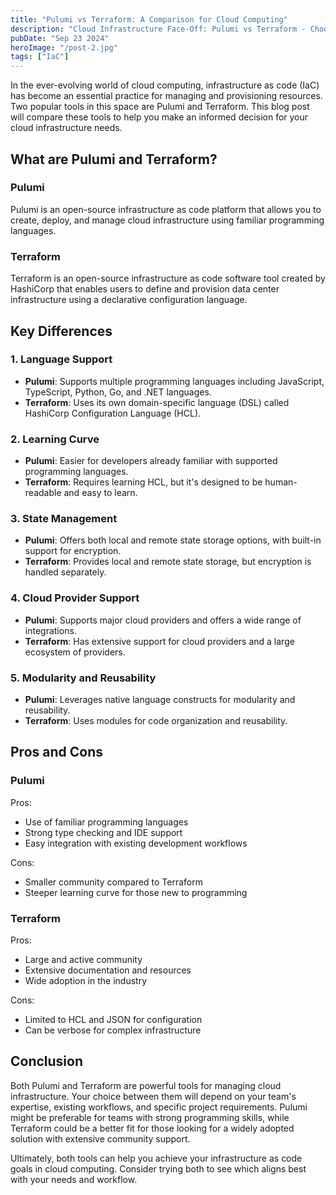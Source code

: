 ```yaml
---
title: "Pulumi vs Terraform: A Comparison for Cloud Computing"
description: "Cloud Infrastructure Face-Off: Pulumi vs Terraform - Choosing Your Ideal IaC Tool."
pubDate: "Sep 23 2024"
heroImage: "/post-2.jpg"
tags: ["IaC"]
---
```


In the ever-evolving world of cloud computing, infrastructure as code (IaC) has become an essential practice for managing and provisioning resources. Two popular tools in this space are Pulumi and Terraform. This blog post will compare these tools to help you make an informed decision for your cloud infrastructure needs.

## What are Pulumi and Terraform?

### Pulumi

Pulumi is an open-source infrastructure as code platform that allows you to create, deploy, and manage cloud infrastructure using familiar programming languages.

### Terraform

Terraform is an open-source infrastructure as code software tool created by HashiCorp that enables users to define and provision data center infrastructure using a declarative configuration language.

## Key Differences

### 1. Language Support

- **Pulumi**: Supports multiple programming languages including JavaScript, TypeScript, Python, Go, and .NET languages.
- **Terraform**: Uses its own domain-specific language (DSL) called HashiCorp Configuration Language (HCL).

### 2. Learning Curve

- **Pulumi**: Easier for developers already familiar with supported programming languages.
- **Terraform**: Requires learning HCL, but it's designed to be human-readable and easy to learn.

### 3. State Management

- **Pulumi**: Offers both local and remote state storage options, with built-in support for encryption.
- **Terraform**: Provides local and remote state storage, but encryption is handled separately.

### 4. Cloud Provider Support

- **Pulumi**: Supports major cloud providers and offers a wide range of integrations.
- **Terraform**: Has extensive support for cloud providers and a large ecosystem of providers.

### 5. Modularity and Reusability

- **Pulumi**: Leverages native language constructs for modularity and reusability.
- **Terraform**: Uses modules for code organization and reusability.

## Pros and Cons

### Pulumi

Pros:
- Use of familiar programming languages
- Strong type checking and IDE support
- Easy integration with existing development workflows

Cons:
- Smaller community compared to Terraform
- Steeper learning curve for those new to programming

### Terraform

Pros:
- Large and active community
- Extensive documentation and resources
- Wide adoption in the industry

Cons:
- Limited to HCL and JSON for configuration
- Can be verbose for complex infrastructure

## Conclusion

Both Pulumi and Terraform are powerful tools for managing cloud infrastructure. Your choice between them will depend on your team's expertise, existing workflows, and specific project requirements. Pulumi might be preferable for teams with strong programming skills, while Terraform could be a better fit for those looking for a widely adopted solution with extensive community support.

Ultimately, both tools can help you achieve your infrastructure as code goals in cloud computing. Consider trying both to see which aligns best with your needs and workflow.
